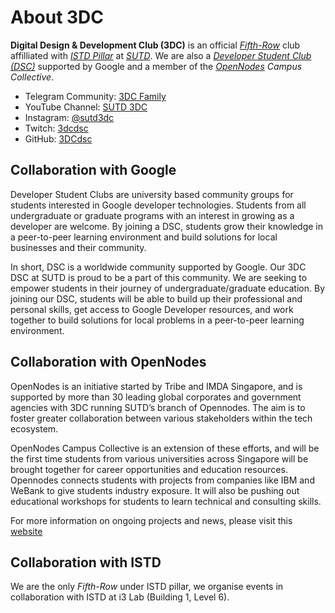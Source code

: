 # About 3DC

**Digital Design & Development Club (3DC)** is an official [*Fifth-Row*](https://www.sutd.edu.sg/Campus-Life/Student-Life/Student-Organisations-Fifth-Row) club affilliated with [*ISTD Pillar*](https://istd.sutd.edu.sg/) at [*SUTD*](https://www.sutd.edu.sg/). We are also a [*Developer Student Club (DSC)*](https://dsc.community.dev/) supported by Google and a member of the *[OpenNodes](https://opennodes.com/) Campus Collective*.


- Telegram Community: [3DC Family](https://t.me/joinchat/C_Nni1C77ZlOVTdjU4yf4Q)
- YouTube Channel: [SUTD 3DC](https://www.youtube.com/channel/UCF56lQD1HWv-0uOQSXrTmLw)
- Instagram: [@sutd3dc](https://www.instagram.com/sutd3dc/)
- Twitch: [3dcdsc](https://www.twitch.tv/3dcdsc)
- GitHub: [3DCdsc](https://github.com/3DCdsc)

## Collaboration with Google

Developer Student Clubs are university based community groups for students interested in Google developer technologies. Students from all undergraduate or graduate programs with an interest in growing as a developer are welcome. By joining a DSC, students grow their knowledge in a peer-to-peer learning environment and build solutions for local businesses and their community.

In short, DSC is a worldwide community supported by Google. Our 3DC DSC at SUTD is proud to be a part of this community. We are seeking to empower students in their journey of undergraduate/graduate education. By joining our DSC, students will be able to build up their professional and personal skills, get access to Google Developer resources, and work together to build solutions for local problems in a peer-to-peer learning environment.

## Collaboration with OpenNodes

OpenNodes is an initiative started by Tribe and IMDA Singapore, and is supported by more than 30 leading global corporates and government agencies with 3DC running SUTD’s branch of Opennodes. The aim is to foster greater collaboration between various stakeholders within the tech ecosystem.

OpenNodes Campus Collective is an extension of these efforts, and will be the first time students from various universities across Singapore will be brought together for career opportunities and education resources. Opennodes connects students with projects from companies like IBM and WeBank to give students industry exposure. It will also be pushing out educational workshops for students to learn technical and consulting skills.

For more information on ongoing projects and news, please visit this [website](https://campus.opennodes.com/)

## Collaboration with ISTD

We are the only *Fifth-Row* under ISTD pillar, we organise events in collaboration with ISTD at i3 Lab (Building 1, Level 6).
